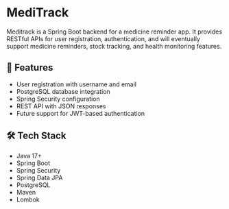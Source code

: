 # MediTrack

Meditrack is a Spring Boot backend for a medicine reminder app. It provides RESTful APIs for user registration, authentication, and will eventually support medicine reminders, stock tracking, and health monitoring features.

## 🚀 Features

- User registration with username and email
- PostgreSQL database integration
- Spring Security configuration
- REST API with JSON responses
- Future support for JWT-based authentication

## 🛠️ Tech Stack

- Java 17+
- Spring Boot
- Spring Security
- Spring Data JPA
- PostgreSQL
- Maven
- Lombok
